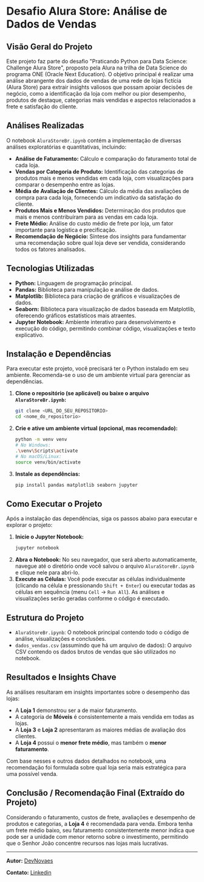 ﻿# Desafio Alura Store: Análise de Dados de Vendas

## Visão Geral do Projeto

Este projeto faz parte do desafio "Praticando Python para Data Science: Challenge Alura Store", proposto pela Alura na trilha de Data Science do programa ONE (Oracle Next Education). O objetivo principal é realizar uma análise abrangente dos dados de vendas de uma rede de lojas fictícia (Alura Store) para extrair insights valiosos que possam apoiar decisões de negócio, como a identificação da loja com melhor ou pior desempenho, produtos de destaque, categorias mais vendidas e aspectos relacionados a frete e satisfação do cliente.

## Análises Realizadas

O notebook `AluraStoreBr.ipynb` contém a implementação de diversas análises exploratórias e quantitativas, incluindo:

* **Análise de Faturamento:** Cálculo e comparação do faturamento total de cada loja.
* **Vendas por Categoria de Produto:** Identificação das categorias de produtos mais e menos vendidas em cada loja, com visualizações para comparar o desempenho entre as lojas.
* **Média de Avaliação de Clientes:** Cálculo da média das avaliações de compra para cada loja, fornecendo um indicativo da satisfação do cliente.
* **Produtos Mais e Menos Vendidos:** Determinação dos produtos que mais e menos contribuíram para as vendas em cada loja.
* **Frete Médio:** Análise do custo médio de frete por loja, um fator importante para logística e precificação.
* **Recomendação de Negócio:** Síntese dos insights para fundamentar uma recomendação sobre qual loja deve ser vendida, considerando todos os fatores analisados.

## Tecnologias Utilizadas

* **Python:** Linguagem de programação principal.
* **Pandas:** Biblioteca para manipulação e análise de dados.
* **Matplotlib:** Biblioteca para criação de gráficos e visualizações de dados.
* **Seaborn:** Biblioteca para visualização de dados baseada em Matplotlib, oferecendo gráficos estatísticos mais atraentes.
* **Jupyter Notebook:** Ambiente interativo para desenvolvimento e execução do código, permitindo combinar código, visualizações e texto explicativo.

## Instalação e Dependências

Para executar este projeto, você precisará ter o Python instalado em seu ambiente. Recomenda-se o uso de um ambiente virtual para gerenciar as dependências.

1.  **Clone o repositório (se aplicável) ou baixe o arquivo `AluraStoreBr.ipynb`:**
    ```bash
    git clone <URL_DO_SEU_REPOSITORIO>
    cd <nome_do_repositorio>
    ```
2.  **Crie e ative um ambiente virtual (opcional, mas recomendado):**
    ```bash
    python -m venv venv
    # No Windows:
    .\venv\Scripts\activate
    # No macOS/Linux:
    source venv/bin/activate
    ```
3.  **Instale as dependências:**
    ```bash
    pip install pandas matplotlib seaborn jupyter
    ```

## Como Executar o Projeto

Após a instalação das dependências, siga os passos abaixo para executar e explorar o projeto:

1.  **Inicie o Jupyter Notebook:**
    ```bash
    jupyter notebook
    ```
2.  **Abra o Notebook:** No seu navegador, que será aberto automaticamente, navegue até o diretório onde você salvou o arquivo `AluraStoreBr.ipynb` e clique nele para abri-lo.
3.  **Execute as Células:** Você pode executar as células individualmente (clicando na célula e pressionando `Shift + Enter`) ou executar todas as células em sequência (menu `Cell` -> `Run All`). As análises e visualizações serão geradas conforme o código é executado.

## Estrutura do Projeto

* `AluraStoreBr.ipynb`: O notebook principal contendo todo o código de análise, visualizações e conclusões.
* `dados_vendas.csv` (assumindo que há um arquivo de dados): O arquivo CSV contendo os dados brutos de vendas que são utilizados no notebook.

## Resultados e Insights Chave

As análises resultaram em insights importantes sobre o desempenho das lojas:

* A **Loja 1** demonstrou ser a de maior faturamento.
* A categoria de **Móveis** é consistentemente a mais vendida em todas as lojas.
* A **Loja 3** e **Loja 2** apresentaram as maiores médias de avaliação dos clientes.
* A **Loja 4** possui o **menor frete médio**, mas também o **menor faturamento**.

Com base nesses e outros dados detalhados no notebook, uma recomendação foi formulada sobre qual loja seria mais estratégica para uma possível venda.

## Conclusão / Recomendação Final (Extraído do Projeto)

Considerando o faturamento, custos de frete, avaliações e desempenho de produtos e categorias, a **Loja 4** é recomendada para venda. Embora tenha um frete médio baixo, seu faturamento consistentemente menor indica que pode ser a unidade com menor retorno sobre o investimento, permitindo que o Senhor João concentre recursos nas lojas mais lucrativas.

---

**Autor:** [DevNovaes](https://github.com/euvnovaes)

**Contato:** [Linkedin](linkedin.com/in/novaesvinicius)
